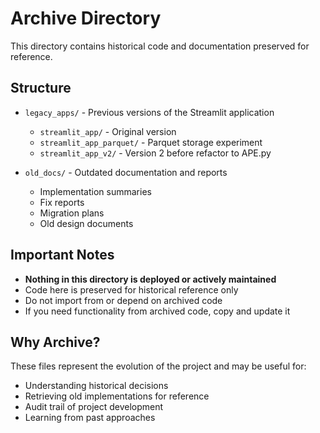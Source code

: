# Archive Directory

This directory contains historical code and documentation preserved for reference.

## Structure

- `legacy_apps/` - Previous versions of the Streamlit application
  - `streamlit_app/` - Original version
  - `streamlit_app_parquet/` - Parquet storage experiment  
  - `streamlit_app_v2/` - Version 2 before refactor to APE.py

- `old_docs/` - Outdated documentation and reports
  - Implementation summaries
  - Fix reports
  - Migration plans
  - Old design documents

## Important Notes

- **Nothing in this directory is deployed or actively maintained**
- Code here is preserved for historical reference only
- Do not import from or depend on archived code
- If you need functionality from archived code, copy and update it

## Why Archive?

These files represent the evolution of the project and may be useful for:
- Understanding historical decisions
- Retrieving old implementations for reference
- Audit trail of project development
- Learning from past approaches